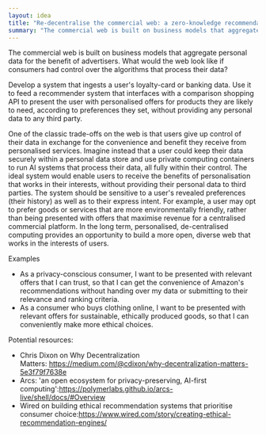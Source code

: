 ```yaml
---
layout: idea
title: "Re-decentralise the commercial web: a zero-knowledge recommendation system"
summary: "The commercial web is built on business models that aggregate personal data for the benefit of advertisers. What would the web look like if consumers had control over the algorithms..."
---
```


<p>The commercial web is built on business models that aggregate personal data for the benefit of advertisers. What would the web look like if consumers had control over the algorithms that process their data?</p>

<p>Develop a system that ingests a user's loyalty-card or banking data. Use it to feed a recommender system that interfaces with a comparison shopping API to present the user with personalised offers for products they are likely to need, according to preferences they set, without providing any personal data to any third party.</p>

<p>One of the classic trade-offs on the web is that users give up control of their data in exchange for the convenience and benefit they receive from personalised services. Imagine instead that a user could keep their data securely within a personal data store and use private computing containers to run AI systems that process their data, all fully within their control. The ideal system would enable users to receive the benefits of personalisation that works in their interests, without providing their personal data to third parties. The system should be sensitive to a user's revealed preferences (their history) as well as to their express intent. For example, a user may opt to prefer goods or services that are more environmentally friendly, rather than being presented with offers that maximise revenue for a centralised commercial platform. In the long term, personalised, de-centralised computing provides an opportunity to build a more open, diverse web that works in the interests of users.</p>

<p>Examples</p>

<ul>
<li><span>As a privacy-conscious consumer, I want to be presented with relevant offers that I can trust, so that I can get the convenience of Amazon's recommendations without handing over my data or submitting to their relevance and ranking criteria.</span></li>

<li><span>As a consumer who buys clothing online, I want to be presented with relevant offers for sustainable, ethically produced goods, so that I can conveniently make more ethical choices.</span></li>
</ul>

<p>Potential resources:</p>

<ul>
<li><span>Chris Dixon on Why Decentralization Matters: <a href="https://medium.com/@cdixon/why-decentralization-matters-5e3f79f7638e">https://medium.com/@cdixon/why-decentralization-matters-5e3f79f7638e</a></span></li>

<li><span>Arcs: 'an open ecosystem for privacy-preserving, AI-first computing':<a href="https://polymerlabs.github.io/arcs-live/shell/docs/#Overview">https://polymerlabs.github.io/arcs-live/shell/docs/#Overview</a></span></li>

<li><span>Wired on building ethical recommendation systems that prioritise consumer choice:<a href="https://www.wired.com/story/creating-ethical-recommendation-engines/">https://www.wired.com/story/creating-ethical-recommendation-engines/</a></span></li>
</ul>
